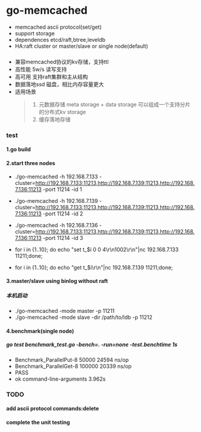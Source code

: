 # go-memcached
* memcached ascii protocol(set/get)
* support storage
* dependences etcd/raft,btree,leveldb
* HA:raft cluster or master/slave or single node(default)

###
* 兼容memcached协议的kv存储，支持ttl
* 高性能 5w/s 读写支持
* 高可用 支持raft集群和主从结构 
* 数据落地ssd 磁盘，相比内存容量更大
* 适用场景 
    >1. 元数据存储
        meta storage + data storage 可以组成一个支持分片的分布式kv storage
    >2. 缓存落地存储

### test
#### 1.go build
#### 2.start three nodes
*  ./go-memcached -h 192.168.7.133 -cluster=http://192.168.7.133:11213,http://192.168.7.139:11213,http://192.168.7.136:11213 -port 11214 -id 1
*  ./go-memcached -h 192.168.7.139 -cluster=http://192.168.7.133:11213,http://192.168.7.139:11213,http://192.168.7.136:11213 -port 11214 -id 2
*  ./go-memcached -h 192.168.7.136 -cluster=http://192.168.7.133:11213,http://192.168.7.139:11213,http://192.168.7.136:11213 -port 11214 -id 3

* for i in {1..10}; do echo "set t_$i 0 0 4\r\n1002\r\n"|nc 192.168.7.133 11211;done;
* for i in {1..10}; do echo "get t_$i\r\n"|nc 192.168.7.139 11211;done;
#### 3.master/slave using binlog without raft
##### 本机启动
*  ./go-memcached -mode master -p 11211
*  ./go-memcached -mode slave -dir /path/to/ldb -p 11212

#### 4.benchmark(single node)
##### go test benchmark_test.go -bench=. -run=none -test.benchtime 1s
* Benchmark_ParallelPut-8   	   50000	     24594 ns/op
* Benchmark_ParallelGet-8   	  100000	     20339 ns/op
* PASS
* ok  	command-line-arguments	3.962s

### TODO


#### add ascii protocol commands:delete
#### complete the unit testing

